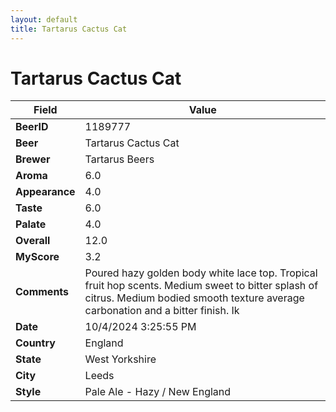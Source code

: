 ```yaml
---
layout: default
title: Tartarus Cactus Cat
---
```


# Tartarus Cactus Cat

| Field         | Value     |
|---------------|-----------|
| **BeerID** | 1189777 |
| **Beer** | Tartarus Cactus Cat |
| **Brewer** | Tartarus Beers |
| **Aroma** | 6.0 |
| **Appearance** | 4.0 |
| **Taste** | 6.0 |
| **Palate** | 4.0 |
| **Overall** | 12.0 |
| **MyScore** | 3.2 |
| **Comments** | Poured hazy golden body white lace top.  Tropical fruit hop scents.  Medium sweet to bitter splash of citrus. Medium bodied smooth texture average carbonation and a bitter finish.  Ik |
| **Date** | 10/4/2024 3:25:55 PM |
| **Country** | England |
| **State** | West Yorkshire |
| **City** | Leeds |
| **Style** | Pale Ale - Hazy / New England |
